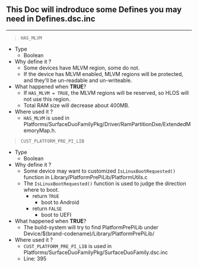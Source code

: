 ## This Doc will indroduce some Defines you may need in Defines.dsc.inc
___
> `HAS_MLVM`  
  * Type
    - Boolean
  * Why define it ?
    - Some devices have MLVM region, some do not.
    - If the device has MLVM enabled, MLVM regions will be protected, and they'll be un-readable and un-writeable.
  * What happened when **TRUE**?
    - If `HAS_MLVM = TRUE`, the MLVM regions will be reserved, so HLOS will not use this region.
    - Total RAM size will decrease about 400MB.
  * Where used it ?
    - `HAS_MLVM` is used in Platforms/SurfaceDuoFamilyPkg/Driver/RamPartitionDxe/ExtendedMemoryMap.h.

> `CUST_PLATFORM_PRE_PI_LIB`  
  * Type
    - Boolean
  * Why define it ?
    - Some device may want to customized `IsLinuxBootRequested()` function in Library/PlatformPrePiLib/PlatformUtils.c 
    - The `IsLinuxBootRequested()` function is used to judge the direction where to boot.
      + return `TRUE`
        * boot to Android
      + return `FALSE`
        * boot to UEFI
  * What happened when **TRUE**?
    - The build-system will try to find PlatformPrePiLib under Device/$(brand-codename)/Library/PlatformPrePiLib/
  * Where used it ?
    - `CUST_PLATFORM_PRE_PI_LIB`  is used in Platforms/SurfaceDuoFamilyPkg/SurfaceDuoFamily.dsc.inc
    - Line: 395